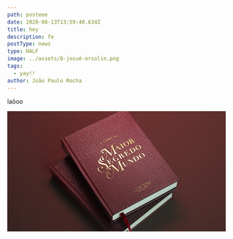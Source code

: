 ```yaml
---
path: posteee
date: 2020-08-13T13:59:40.634Z
title: hey
description: fe
postType: news
type: HALF
image: ../assets/8-josué-orsolin.png
tags:
  - yay!!
author: João Paulo Rocha
---
```

laõoo

![](../assets/1000x550.png)